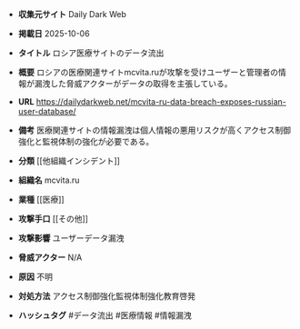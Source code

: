 - **収集元サイト**
Daily Dark Web

- **掲載日**
2025-10-06

- **タイトル**
ロシア医療サイトのデータ流出

- **概要**
ロシアの医療関連サイトmcvita.ruが攻撃を受けユーザーと管理者の情報が漏洩した脅威アクターがデータの取得を主張している。

- **URL**
https://dailydarkweb.net/mcvita-ru-data-breach-exposes-russian-user-database/

- **備考**
医療関連サイトの情報漏洩は個人情報の悪用リスクが高くアクセス制御強化と監視体制の強化が必要である。

- **分類**
[[他組織インシデント]]

- **組織名**
mcvita.ru

- **業種**
[[医療]]

- **攻撃手口**
[[その他]]

- **攻撃影響**
ユーザーデータ漏洩

- **脅威アクター**
N/A

- **原因**
不明

- **対処方法**
アクセス制御強化監視体制強化教育啓発

- **ハッシュタグ**
#データ流出 #医療情報 #情報漏洩
